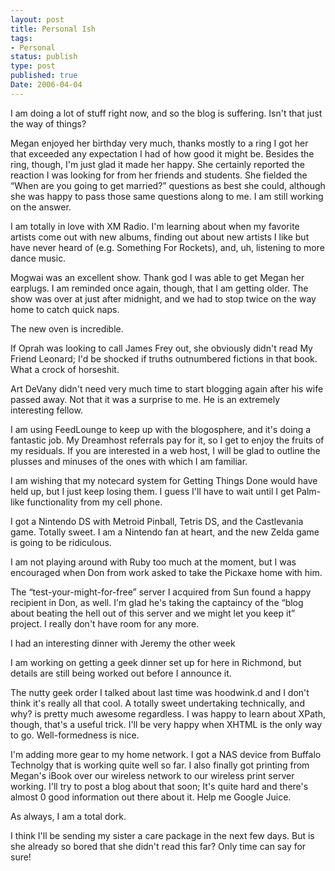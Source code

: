 ```yaml
---
layout: post
title: Personal Ish
tags:
- Personal
status: publish
type: post
published: true
Date: 2006-04-04
---
```

I am doing a lot of stuff right now, and so the blog is suffering.  Isn't that just the way of things?

Megan enjoyed her birthday very much, thanks mostly to a ring I got her that exceeded any expectation I had of how good it might be.  Besides the ring, though, I'm just glad it made her happy.  She certainly reported the reaction I was looking for from her friends and students.  She fielded the &#8220;When are you going to get married?&#8221; questions as best she could, although she was happy to pass those same questions along to me.  I am still working on the answer.

I am totally in love with XM Radio.  I'm learning about when my favorite artists come out with new albums, finding out about new artists I like but have never heard of (e.g. Something For Rockets), and, uh, listening to more dance music.

Mogwai was an excellent show.  Thank god I was able to get Megan her earplugs.  I am reminded once again, though, that I am getting older.  The show was over at just after midnight, and we had to stop twice on the way home to catch quick naps.

The new oven is incredible.

If Oprah was looking to call James Frey out, she obviously didn't read My Friend Leonard;  I'd be shocked if truths outnumbered fictions in that book.  What a crock of horseshit.

Art DeVany didn't need very much time to start blogging again after his wife passed away. Not that it was a surprise to me. He is an extremely interesting fellow.
	
I am using FeedLounge to keep up with the blogosphere, and it's doing a fantastic job.  My Dreamhost referrals pay for it, so I get to enjoy the fruits of my residuals.  If you are interested in a web host, I will be glad to outline the plusses and minuses of the ones with which I am familiar.

I am wishing that my notecard system for Getting Things Done would have held up, but I just keep losing them.  I guess I'll have to wait until I get Palm-like functionality from my cell phone.

I got a Nintendo DS with Metroid Pinball, Tetris DS, and the Castlevania game.  Totally sweet.  I am a Nintendo fan at heart, and the new Zelda game is going to be ridiculous.

I am not playing around with Ruby too much at the moment, but I was encouraged when Don from work asked to take the Pickaxe home with him.

The &#8220;test-your-might-for-free&#8221; server I acquired from Sun found a happy recipient in Don, as well.  I'm glad he's taking the captaincy of the &#8220;blog about beating the hell out of this server and we might let you keep it&#8221; project.  I really don't have room for any more.

I had an interesting dinner with Jeremy the other week
	
I am working on getting a geek dinner set up for here in Richmond, but details are still being worked out before I announce it.

The nutty geek order I talked about last time was hoodwink.d and I don't think it's really all that cool.  A totally sweet undertaking technically, and why? is pretty much awesome regardless.  I was happy to learn about XPath, though, that's a useful trick.  I'll be very happy when <span class="caps">XHTML</span> is the only way to go.  Well-formedness is nice.

I'm adding more gear to my home network.  I got a <span class="caps">NAS</span> device from Buffalo Technolgy that is working quite well so far.  I also finally got printing from Megan's iBook over our wireless network to our wireless print server working.  I'll try to post a blog about that soon;  It's quite hard and there's almost 0 good information out there about it.  Help me Google Juice.

As always, I am a total dork.

I think I'll be sending my sister a care package in the next few days.  But is she already so bored that she didn't read this far?  Only time can say for sure!